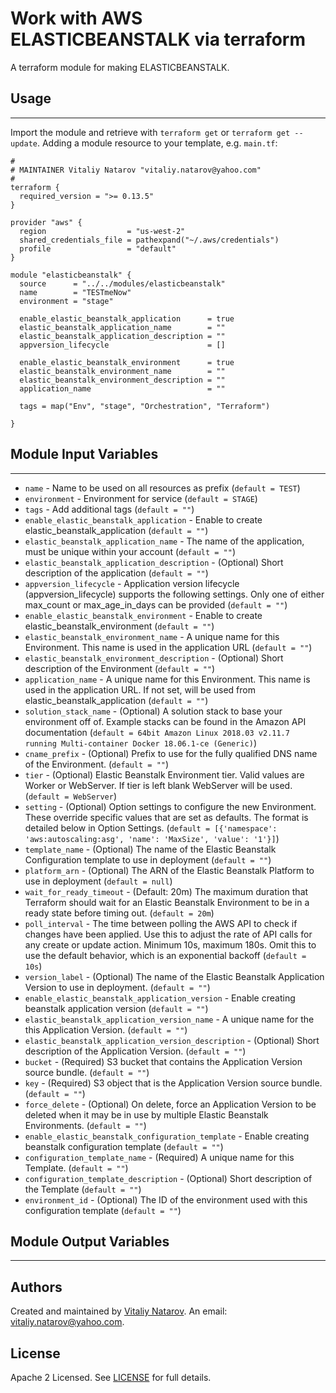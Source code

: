 # Work with AWS ELASTICBEANSTALK via terraform

A terraform module for making ELASTICBEANSTALK.


## Usage
----------------------
Import the module and retrieve with ```terraform get``` or ```terraform get --update```. Adding a module resource to your template, e.g. `main.tf`:

```
#
# MAINTAINER Vitaliy Natarov "vitaliy.natarov@yahoo.com"
#
terraform {
  required_version = ">= 0.13.5"
}

provider "aws" {
  region                  = "us-west-2"
  shared_credentials_file = pathexpand("~/.aws/credentials")
  profile                 = "default"
}

module "elasticbeanstalk" {
  source      = "../../modules/elasticbeanstalk"
  name        = "TESTmeNow"
  environment = "stage"

  enable_elastic_beanstalk_application      = true
  elastic_beanstalk_application_name        = ""
  elastic_beanstalk_application_description = ""
  appversion_lifecycle                      = []

  enable_elastic_beanstalk_environment      = true
  elastic_beanstalk_environment_name        = ""
  elastic_beanstalk_environment_description = ""
  application_name                          = ""

  tags = map("Env", "stage", "Orchestration", "Terraform")

}
```

## Module Input Variables
----------------------
- `name` - Name to be used on all resources as prefix (`default = TEST`)
- `environment` - Environment for service (`default = STAGE`)
- `tags` - Add additional tags (`default = ""`)
- `enable_elastic_beanstalk_application` - Enable to create elastic_beanstalk_application (`default = ""`)
- `elastic_beanstalk_application_name` - The name of the application, must be unique within your account (`default = ""`)
- `elastic_beanstalk_application_description` - (Optional) Short description of the application (`default = ""`)
- `appversion_lifecycle` - Application version lifecycle (appversion_lifecycle) supports the following settings. Only one of either max_count or max_age_in_days can be provided (`default = ""`)
- `enable_elastic_beanstalk_environment` - Enable to create elastic_beanstalk_environment (`default = ""`)
- `elastic_beanstalk_environment_name` - A unique name for this Environment. This name is used in the application URL (`default = ""`)
- `elastic_beanstalk_environment_description` - (Optional) Short description of the Environment (`default = ""`)
- `application_name` - A unique name for this Environment. This name is used in the application URL. If not set, will be used from elastic_beanstalk_application (`default = ""`)
- `solution_stack_name` - (Optional) A solution stack to base your environment off of. Example stacks can be found in the Amazon API documentation (`default = 64bit Amazon Linux 2018.03 v2.11.7 running Multi-container Docker 18.06.1-ce (Generic)`)
- `cname_prefix` - (Optional) Prefix to use for the fully qualified DNS name of the Environment. (`default = ""`)
- `tier` - (Optional) Elastic Beanstalk Environment tier. Valid values are Worker or WebServer. If tier is left blank WebServer will be used. (`default = WebServer`)
- `setting` - (Optional) Option settings to configure the new Environment. These override specific values that are set as defaults. The format is detailed below in Option Settings. (`default = [{'namespace': 'aws:autoscaling:asg', 'name': 'MaxSize', 'value': '1'}]`)
- `template_name` - (Optional) The name of the Elastic Beanstalk Configuration template to use in deployment (`default = ""`)
- `platform_arn` - (Optional) The ARN of the Elastic Beanstalk Platform to use in deployment (`default = null`)
- `wait_for_ready_timeout` - (Default: 20m) The maximum duration that Terraform should wait for an Elastic Beanstalk Environment to be in a ready state before timing out. (`default = 20m`)
- `poll_interval` - The time between polling the AWS API to check if changes have been applied. Use this to adjust the rate of API calls for any create or update action. Minimum 10s, maximum 180s. Omit this to use the default behavior, which is an exponential backoff (`default = 10s`)
- `version_label` - (Optional) The name of the Elastic Beanstalk Application Version to use in deployment. (`default = ""`)
- `enable_elastic_beanstalk_application_version` - Enable creating beanstalk application version (`default = ""`)
- `elastic_beanstalk_application_version_name` - A unique name for the this Application Version. (`default = ""`)
- `elastic_beanstalk_application_version_description` - (Optional) Short description of the Application Version. (`default = ""`)
- `bucket` - (Required) S3 bucket that contains the Application Version source bundle. (`default = ""`)
- `key` - (Required) S3 object that is the Application Version source bundle. (`default = ""`)
- `force_delete` - (Optional) On delete, force an Application Version to be deleted when it may be in use by multiple Elastic Beanstalk Environments. (`default = ""`)
- `enable_elastic_beanstalk_configuration_template` - Enable creating beanstalk configuration template (`default = ""`)
- `configuration_template_name` - (Required) A unique name for this Template. (`default = ""`)
- `configuration_template_description` - (Optional) Short description of the Template (`default = ""`)
- `environment_id` - (Optional) The ID of the environment used with this configuration template (`default = ""`)

## Module Output Variables
----------------------


## Authors

Created and maintained by [Vitaliy Natarov](https://github.com/SebastianUA). An email: [vitaliy.natarov@yahoo.com](vitaliy.natarov@yahoo.com).

## License

Apache 2 Licensed. See [LICENSE](https://github.com/SebastianUA/terraform/blob/master/LICENSE) for full details.
